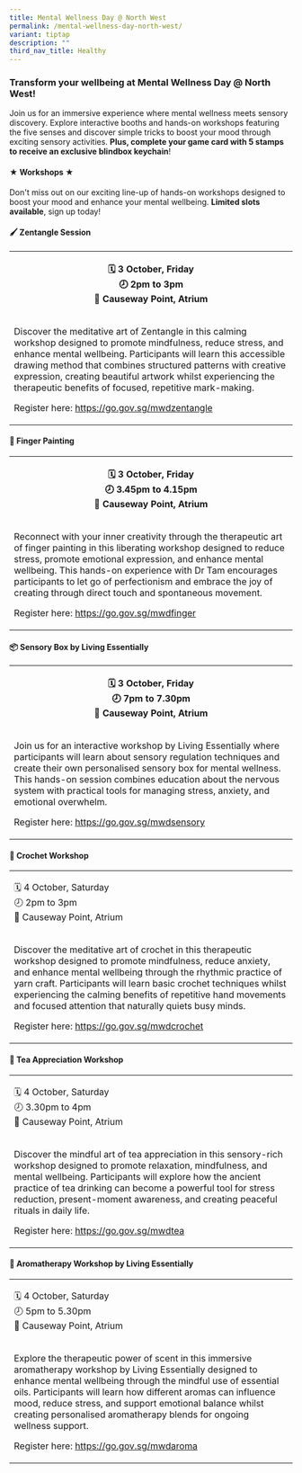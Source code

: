```yaml
---
title: Mental Wellness Day @ North West
permalink: /mental-wellness-day-north-west/
variant: tiptap
description: ""
third_nav_title: Healthy
---
```

<h3><strong>Transform your wellbeing at Mental Wellness Day @ North West!</strong></h3>
<p>Join us for an immersive experience where mental wellness meets sensory
discovery. Explore interactive booths and hands-on workshops featuring
the five senses and discover simple tricks to boost your mood through exciting
sensory activities. <strong>Plus, complete your game card with 5 stamps to receive an exclusive blindbox keychain</strong>!</p>
<h4><strong>★ Workshops ★</strong></h4>
<p>Don't miss out on our exciting line-up of hands-on workshops designed
to boost your mood and enhance your mental wellbeing. <strong>Limited slots available</strong>,
sign up today!</p>
<h4><strong>🖌️ Zentangle Session</strong></h4>
<table style="minWidth: 25px">
<colgroup>
<col>
</colgroup>
<tbody>
<tr>
<th rowspan="1" colspan="1">
<p>🗓️ 3 October, Friday
<br>🕗 2pm to 3pm
<br>📍 Causeway Point, Atrium</p>
</th>
</tr>
<tr>
<td rowspan="1" colspan="1">
<p>Discover the meditative art of Zentangle in this calming workshop designed
to promote mindfulness, reduce stress, and enhance mental wellbeing. Participants
will learn this accessible drawing method that combines structured patterns
with creative expression, creating beautiful artwork whilst experiencing
the therapeutic benefits of focused, repetitive mark-making.</p>
<p>Register here: <a href="https://go.gov.sg/mwdzentangle" rel="noopener nofollow" target="_blank">https://go.gov.sg/mwdzentangle</a>
</p>
</td>
</tr>
</tbody>
</table>
<h4><strong>🎨 Finger Painting</strong></h4>
<table style="minWidth: 25px">
<colgroup>
<col>
</colgroup>
<tbody>
<tr>
<th rowspan="1" colspan="1">
<p>🗓️ 3 October, Friday
<br>🕗 3.45pm to 4.15pm
<br>📍 Causeway Point, Atrium</p>
</th>
</tr>
<tr>
<td rowspan="1" colspan="1">
<p>Reconnect with your inner creativity through the therapeutic art of finger
painting in this liberating workshop designed to reduce stress, promote
emotional expression, and enhance mental wellbeing. This hands-on experience
with Dr Tam encourages participants to let go of perfectionism and embrace
the joy of creating through direct touch and spontaneous movement.</p>
<p>Register here: <a href="https://go.gov.sg/mwdfinger" rel="noopener noreferrer nofollow" target="_blank">https://go.gov.sg/mwdfinger</a>
</p>
</td>
</tr>
</tbody>
</table>
<h4><strong>📦 Sensory Box by Living Essentially</strong></h4>
<table style="minWidth: 25px">
<colgroup>
<col>
</colgroup>
<tbody>
<tr>
<th rowspan="1" colspan="1">
<p>🗓️ 3 October, Friday
<br>🕗 7pm to 7.30pm
<br>📍 Causeway Point, Atrium</p>
</th>
</tr>
<tr>
<td rowspan="1" colspan="1">
<p>Join us for an interactive workshop by Living Essentially where participants
will learn about sensory regulation techniques and create their own personalised
sensory box for mental wellness. This hands-on session combines education
about the nervous system with practical tools for managing stress, anxiety,
and emotional overwhelm.</p>
<p>Register here: <a href="https://go.gov.sg/mwdsensory" rel="noopener noreferrer nofollow" target="_blank">https://go.gov.sg/mwdsensory</a>
</p>
</td>
</tr>
</tbody>
</table>
<h4><strong>🧶 Crochet Workshop</strong>&nbsp;</h4>
<table style="minWidth: 25px">
<colgroup>
<col>
</colgroup>
<tbody>
<tr>
<td rowspan="1" colspan="1">
<p>🗓️ 4 October, Saturday
<br>🕗 2pm to 3pm
<br>📍 Causeway Point, Atrium</p>
</td>
</tr>
<tr>
<td rowspan="1" colspan="1">
<p>Discover the meditative art of crochet in this therapeutic workshop designed
to promote mindfulness, reduce anxiety, and enhance mental wellbeing through
the rhythmic practice of yarn craft. Participants will learn basic crochet
techniques whilst experiencing the calming benefits of repetitive hand
movements and focused attention that naturally quiets busy minds.</p>
<p>Register here: <a href="https://go.gov.sg/mwdcrochet" rel="noopener noreferrer nofollow" target="_blank">https://go.gov.sg/mwdcrochet</a>
</p>
</td>
</tr>
</tbody>
</table>
<h4><strong>🍵 Tea Appreciation Workshop</strong></h4>
<table style="minWidth: 25px">
<colgroup>
<col>
</colgroup>
<tbody>
<tr>
<td rowspan="1" colspan="1">
<p>🗓️ 4 October, Saturday
<br>🕗 3.30pm to 4pm
<br>📍 Causeway Point, Atrium</p>
</td>
</tr>
<tr>
<td rowspan="1" colspan="1">
<p>Discover the mindful art of tea appreciation in this sensory-rich workshop
designed to promote relaxation, mindfulness, and mental wellbeing. Participants
will explore how the ancient practice of tea drinking can become a powerful
tool for stress reduction, present-moment awareness, and creating peaceful
rituals in daily life.</p>
<p>Register here: <a href="https://go.gov.sg/mwdtea" rel="noopener noreferrer nofollow" target="_blank">https://go.gov.sg/mwdtea</a>
</p>
</td>
</tr>
</tbody>
</table>
<h4><strong>🌸 Aromatherapy Workshop by Living Essentially</strong></h4>
<table style="minWidth: 25px">
<colgroup>
<col>
</colgroup>
<tbody>
<tr>
<td rowspan="1" colspan="1">
<p>🗓️ 4 October, Saturday
<br>🕗 5pm to 5.30pm
<br>📍 Causeway Point, Atrium</p>
</td>
</tr>
<tr>
<td rowspan="1" colspan="1">
<p>Explore the therapeutic power of scent in this immersive aromatherapy
workshop by Living Essentially designed to enhance mental wellbeing through
the mindful use of essential oils. Participants will learn how different
aromas can influence mood, reduce stress, and support emotional balance
whilst creating personalised aromatherapy blends for ongoing wellness support.</p>
<p>Register here: <a href="https://go.gov.sg/mwdaroma" rel="noopener noreferrer nofollow" target="_blank">https://go.gov.sg/mwdaroma</a>
</p>
</td>
</tr>
</tbody>
</table>
<p></p>